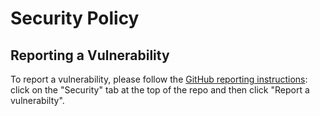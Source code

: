 # Security Policy

## Reporting a Vulnerability

To report a vulnerability, please follow the [GitHub reporting instructions](https://docs.github.com/en/code-security/security-advisories/guidance-on-reporting-and-writing-information-about-vulnerabilities/privately-reporting-a-security-vulnerability#privately-reporting-a-security-vulnerability): click on the "Security" tab at the top of the repo and then click "Report a vulnerabilty".
